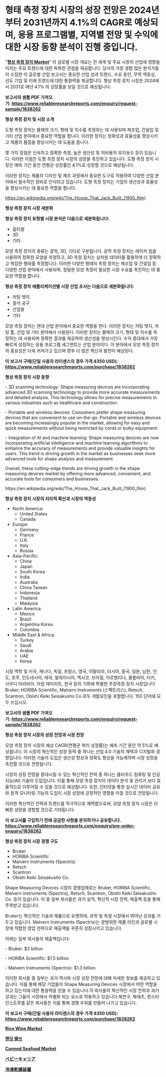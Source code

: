 <p><h1>형태 측정 장치 시장의 성장 전망은 2024년부터 2031년까지 4.1%의 CAGR로 예상되며, 응용 프로그램별, 지역별 전망 및 수익에 대한 시장 동향 분석이 진행 중입니다.</h1></p><p>"<strong><a href="https://www.reliableresearchreports.com/shape-measuring-devices-r1838262">형상 측정 장치 Market</a></strong>" 의 글로벌 시장 개요는 전 세계 및 주요 시장의 산업에 영향을 미치는 주요 트렌드에 대한 독특한 관점을 제공합니다. 당사의 가장 경험 많은 분석가들이 수집한 이 글로벌 산업 보고서는 중요한 산업 성과 트렌드, 수요 동인, 무역 역동성, 선도 기업 및 미래 트렌드에 대한 통찰력을 제공합니다. 형상 측정 장치 시장은 2024에서 2031로 매년 4.1% 의 성장률을 보일 것으로 예상됩니다.</p>
<p><strong>보고서의 샘플 PDF 가져오기:&nbsp;<a href="https://www.reliableresearchreports.com/enquiry/request-sample/1838262">https://www.reliableresearchreports.com/enquiry/request-sample/1838262</a></strong></p>
<p><strong>형상 측정 장치 및 시장 소개</strong></p>
<p><p>도형 측정 장치는 물체의 크기, 형태 및 치수를 측정하는 데 사용되며 제조업, 건설업 및 기타 산업 분야에서 중요한 역할을 합니다. 이러한 장치는 정확성과 효율성을 향상시키고 제품의 품질을 향상시키는 데 도움을 줍니다.</p><p>몇 가지 장점은 신속하고 정확한 측정, 높은 생산성 및 저비용의 유지보수 등이 있습니다. 이러한 이점은 도형 측정 장치 시장의 성장을 촉진하고 있습니다. 도형 측정 장치 시장은 예측 기간 동안 연평균 성장률인 4.1%로 성장할 것으로 예상됩니다.</p><p>이러한 장치는 제품의 디자인 및 제조 과정에서 중요한 도구로 작용하여 다양한 산업 분야에서 필수적인 장비로 인식되고 있습니다. 도형 측정 장치는 기업의 생산성과 효율성을 향상시키는 데 중요한 역할을 합니다.</p></p>
<p><a href="https://en.wikipedia.org/wiki/The_House_That_Jack_Built_(1900_film)">https://en.wikipedia.org/wiki/The_House_That_Jack_Built_(1900_film)</a></p>
<p><strong>형상 측정 장치 시장 세분화</strong></p>
<p><strong>형상 측정 장치 유형별 시장 분석은 다음으로 세분화됩니다:</strong></p>
<p><ul><li>옵티컬</li><li>3D</li><li>기타</li></ul></p>
<p><p>모양 측정 장치의 종류는 광학, 3D, 기타로 구분됩니다. 광학 측정 장치는 레이저 빔을 사용하여 정확한 모양을 측정하고, 3D 측정 장치는 삼차원 데이터를 활용하여 더 정확하고 복잡한 형태를 측정합니다. 이러한 다양한 형태의 측정 장치는 제조업 및 건설업 등 다양한 산업 분야에서 사용되며, 정밀한 모양 측정이 필요한 시장 수요를 촉진하는 데 중요한 역할을 합니다.</p></p>
<p><strong>형상 측정 장치 애플리케이션별 시장 산업 조사는 다음으로 세분화됩니다:</strong></p>
<p><ul><li>커팅 엣지</li><li>절삭 공구</li><li>산업용</li><li>기타</li></ul></p>
<p><p>모양 측정 장치는 현대 산업 분야에서 중요한 역할을 한다. 이러한 장치는 커팅 엣지, 커팅 툴, 산업 및 기타 분야에서 사용된다. 이러한 장치는 물체의 크기, 형태 및 치수를 측정하는 데 사용되며 정확한 결과를 제공하여 생산성을 향상시킨다. 수익 증대에서 가장 빠르게 성장하는 응용 프로그램 세그먼트는 산업 분야이다. 이 분야에서 모양 측정 장치의 중요성은 더욱 커져가고 있으며 향후 더 많은 혁신과 발전이 예상된다.</p></p>
<p><strong>이 보고서 구매(단일 사용자 라이센스의 경우 가격 4350 USD): <a href="https://www.reliableresearchreports.com/purchase/1838262">https://www.reliableresearchreports.com/purchase/1838262</a></strong></p>
<p><strong>형상 측정 장치 시장 동향</strong></p>
<p><p>- 3D scanning technology: Shape measuring devices are incorporating advanced 3D scanning technology to provide more accurate measurements and detailed analysis. This technology allows for precise measurements in various industries such as healthcare and construction.</p><p>- Portable and wireless devices: Consumers prefer shape measuring devices that are convenient to use on-the-go. Portable and wireless devices are becoming increasingly popular in the market, allowing for easy and quick measurements without being restricted by cords or bulky equipment.</p><p>- Integration of AI and machine learning: Shape measuring devices are now incorporating artificial intelligence and machine learning algorithms to enhance the accuracy of measurements and provide valuable insights for users. This trend is driving growth in the market as businesses seek more advanced tools for shape analysis and measurement.</p><p>Overall, these cutting-edge trends are driving growth in the shape measuring devices market by offering more advanced, convenient, and accurate tools for consumers and businesses.</p></p>
<p>https://en.wikipedia.org/wiki/The_House_That_Jack_Built_(1900_film)</p>
<p><strong>형상 측정 장치 시장의 지리적 확산과 시장의 역동성</strong></p>
<p><ul>
    <li>
        North America:
        <ul>
            <li>United States</li>
            <li>Canada</li>
        </ul>
    </li>
    <li>
        Europe:
        <ul>
            <li>Germany</li>
            <li>France</li>
            <li>U.K.</li>
            <li>Italy</li>
            <li>Russia</li>
        </ul>
    </li>
    <li>
        Asia-Pacific:
        <ul>
            <li>China</li>
            <li>Japan</li>
            <li>South Korea</li>
            <li>India</li>
            <li>Australia</li>
            <li>China Taiwan</li>
            <li>Indonesia</li>
            <li>Thailand</li>
            <li>Malaysia</li>
        </ul>
    </li>
    <li>
        Latin America:
        <ul>
            <li>Mexico</li>
            <li>Brazil</li>
            <li>Argentina Korea</li>
            <li>Colombia</li>
        </ul>
    </li>
    <li>
        Middle East & Africa:
        <ul>
            <li>Turkey</li>
            <li>Saudi</li>
            <li>Arabia</li>
            <li>UAE</li>
            <li>Korea</li>
        </ul>
    </li>
    </ul></p>
<p><p>시장 역학 및 미국, 캐나다, 독일, 프랑스, 영국, 이탈리아, 러시아, 중국, 일본, 남한, 인도, 호주, 인도네시아, 태국, 말레이시아, 멕시코, 브라질, 아르헨티나, 콜롬비아, 터키, 사우디 아라비아, 아랍 에미리트, 한국 등의 기회에 특별한 주장측정 장치 시장입니다 Bruker, HORIBA Scientific, Malvern Instruments (스펙트리스), Retsch, Scantron, Obishi Keiki Seisakusho Co.로두 개발요인을 포함합니다. 150 단어에 모두 쓰십시오.</p></p>
<p><strong>보고서의 샘플 PDF 가져오기:&nbsp;<a href="https://www.reliableresearchreports.com/enquiry/request-sample/1838262">https://www.reliableresearchreports.com/enquiry/request-sample/1838262</a></strong></p>
<p><strong>형상 측정 장치 시장의 성장 전망과 시장 전망</strong></p>
<p><p>모양 측정 장치 시장의 예상 CAGR(연평균 복리 성장률)는 예측 기간 동안 약 5%로 예상됩니다. 이 시장의 혁신적인 성장 동력 중 하나는 산업 4.0 기술의 채택과 디지털화 경향입니다. 이러한 기술의 도입은 생산성 향상과 정확도 향상을 가능케하며 시장 성장을 촉진할 것으로 전망됩니다.</p><p>시장의 성장 전망을 증대시킬 수 있는 혁신적인 전략 중 하나는 클라우드 컴퓨팅 및 인공지능(AI) 기술의 도입입니다. 이를 통해 모양 측정 장치의 데이터 분석 및 관리가 보다 효율적으로 이루어질 수 있을 것으로 예상됩니다. 또한, 인터넷을 통한 실시간 데이터 공유와 원격 모니터링 기능의 도입이 시장 성장에 긍정적인 영향을 미칠 것으로 전망됩니다.</p><p>이러한 혁신적인 전략과 트렌드를 적극적으로 채택함으로써, 모양 측정 장치 시장은 더 빠른 성장을 경험할 것으로 기대됩니다.</p></p>
<p><strong>이 보고서를 구입하기 전에 궁금한 사항을 문의하거나 공유합니다. <a href="https://www.reliableresearchreports.com/enquiry/pre-order-enquiry/1838262">https://www.reliableresearchreports.com/enquiry/pre-order-enquiry/1838262</a></strong></p>
<p><strong>형상 측정 장치 시장 경쟁 구도</strong></p>
<p><ul><li>Bruker</li><li>HORIBA Scientific</li><li>Malvern Instruments (Spectris)</li><li>Retsch</li><li>Scantron</li><li>Obishi Keiki Seisakusho Co.</li></ul></p>
<p><p>Shape Measuring Devices 시장의 경쟁업체로는 Bruker, HORIBA Scientific, Malvern Instruments (Spectris), Retsch, Scantron, Obishi Keiki Seisakusho Co. 등이 있습니다. 이 중 일부 회사들은 과거 실적, 혁신적 시장 전략, 매출액 등을 통해 주목받고 있습니다.</p><p>Bruker는 혁신적인 기술과 제품으로 유명하며, 과학 및 측정 시장에서 뛰어난 성과를 거두고 있습니다. Malvern Instruments (Spectris)는 광범위한 제품 라인과 글로벌 시장에 적합한 영업 전략으로 매출액을 꾸준히 성장시키고 있습니다.</p><p>아래는 일부 회사들의 매출액입니다:</p><p>- Bruker: $2 billion</p><p>- HORIBA Scientific: $1.5 billion</p><p>- Malvern Instruments (Spectris): $1.3 billion</p><p>이러한 회사들 중 일부는 과거 역사와 시장 성장 전망에 대해 자세한 정보를 제공하고 있습니다. 이를 통해 해당 기업들이 Shape Measuring Devices 시장에서 어떤 역할을 하고 있는지에 대한 통찰력을 얻을 수 있습니다.각 회사들의 혁신적인 시장 전략과 과거 성과는 그들이 시장에서 차별화 되는 요소로 작용하고 있습니다.북연구, 북애츠, 뮌스터 린스트루룸 같은 회사들은 이를 통해 경쟁 우위를 만들어 나가고 있습니다.</p></p>
<p><strong>이 보고서 구매(단일 사용자 라이센스의 경우 가격 4350 USD): <a href="https://www.reliableresearchreports.com/purchase/1838262">https://www.reliableresearchreports.com/purchase/1838262</a></strong></p>
<p><strong><p><a href="https://github.com/ksleyeze/Market-Research-Report-List-1/blob/main/rice-wine-market.md">Rice Wine Market</a></p><p><a href="https://github.com/LuckeyCorbin/Market-Research-Report-List-2/blob/main/9144043104773.md">핸딩 밸브</a></p><p><a href="https://github.com/dylanObrien626/Market-Research-Report-List-1/blob/main/canned-seafood-market.md">Canned Seafood Market</a></p><p><a href="https://github.com/DanykaKilback/Market-Research-Report-List-2/blob/main/866916584520.md">ベビーキャリア</a></p><p><a href="https://github.com/RandallRunte2023/Market-Research-Report-List-2/blob/main/123988284519.md">冷凍乾燥装置</a></p></strong></p>
<p></p>